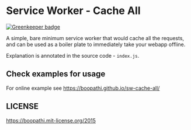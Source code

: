 # Service Worker - Cache All

[![Greenkeeper badge](https://badges.greenkeeper.io/boopathi/sw-cache-all.svg)](https://greenkeeper.io/)

A simple, bare minimum service worker that would cache all the requests,
and can be used as a boiler plate to immediately take your webapp offline.

Explanation is annotated in the source code - `index.js`.

## Check examples for usage

For online example see https://boopathi.github.io/sw-cache-all/

## LICENSE

https://boopathi.mit-license.org/2015
